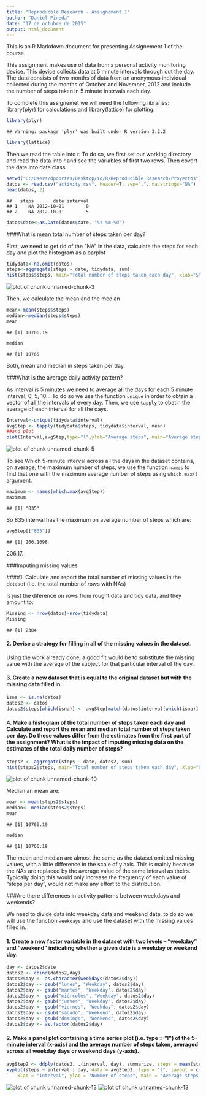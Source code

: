 ```yaml
---
title: "Reproducble Research - Assignement 1"
author: "Daniel Pineda"
date: "17 de octubre de 2015"
output: html_document
---
```


This is an R Markdown document for presenting Assignement 1 of the course.

This assignment makes use of data from a personal activity monitoring device. This device collects data at 5 minute intervals through out the day. The data consists of two months of data from an anonymous individual collected during the months of October and November, 2012 and include the number of steps taken in 5 minute intervals each day.

To complete this assignemet we will need the following libraries: library(plyr) for calculations and library(lattice) for plotting.


```r
library(plyr)
```

```
## Warning: package 'plyr' was built under R version 3.2.2
```

```r
library(lattice)
```

Then we read the table into r. To do so, we first set our working directory and read the data into r and see the variables of first two rows. Then covert the date into date class


```r
setwd("C:/Users/dpcortes/Desktop/Yo/R/Reproducible Research/Proyectos")
datos <- read.csv("activity.csv", header=T, sep=",", na.strings="NA")
head(datos, 2)
```

```
##   steps       date interval
## 1    NA 2012-10-01        0
## 2    NA 2012-10-01        5
```

```r
datos$date<-as.Date(datos$date, "%Y-%m-%d")
```

###What is mean total number of steps taken per day?

First, we need to get rid of the "NA" in the data, calculate the steps for each day and plot the histogram as a barplot


```r
tidydata<-na.omit(datos)
steps<-aggregate(steps ~ date, tidydata, sum)
hist(steps$steps, main="Total number of steps taken each day", xlab="Steps per Day", col="green")
```

![plot of chunk unnamed-chunk-3](figure/unnamed-chunk-3-1.png) 

Then, we calculate the mean and the median


```r
mean<-mean(steps$steps)
median<-median(steps$steps)
mean
```

```
## [1] 10766.19
```

```r
median
```

```
## [1] 10765
```

Both, mean and median in steps taken per day.

###What is the average daily activity pattern?

As interval is 5 minutes we need to average all the days for each 5 minute interval, 0, 5, 10... To do so we use the function `unique` in order to obtain a vector of all the intervals of every day. Then, we use `tapply` to obatin the average of each interval for all the days.


```r
Interval<-unique(tidydata$interval)
avgStep <- tapply(tidydata$steps, tidydata$interval, mean)
##and plot
plot(Interval,avgStep,type="l",ylab="Average steps", main="Average steps per interval")
```

![plot of chunk unnamed-chunk-5](figure/unnamed-chunk-5-1.png) 

To see Which 5-minute interval across all the days in the dataset contains,  on average, the maximum number of steps, we use the function `names` to find that one with the maximum average number of steps using `which.max()` argument.


```r
maximum <- names(which.max(avgStep))
maximum
```

```
## [1] "835"
```

So 835 interval has the maximum on average number of steps which are:


```r
avgStep[["835"]]
```

```
## [1] 206.1698
```

206.17.

###Imputing missing values

####1. Calculate and report the total number of missing values in the dataset (i.e. the total number of rows with NAs)

Is just the diference on rows from rought data and tidy data, and they amount to:


```r
Missing <- nrow(datos)-nrow(tidydata)
Missing
```

```
## [1] 2304
```

#### 2. Devise a strategy for filling in all of the missing values in the dataset. 

Using the work already done, a good fit would be to substitute the missing value with the average of the subject for that particular interval of the day.

#### 3. Create a new dataset that is equal to the original dataset but with the missing data filled in.


```r
isna <- is.na(datos)
datos2 <- datos
datos2$steps[which(isna)] <- avgStep[match(datos$interval[which(isna)], datos$interval)]
```

#### 4. Make a histogram of the total number of steps taken each day and Calculate and report the mean and median total number of steps taken per day. Do these values differ from the estimates from the first part of the assignment? What is the impact of imputing missing data on the estimates of the total daily number of steps?


```r
steps2 <- aggregate(steps ~ date, datos2, sum)
hist(steps2$steps, main="Total number of steps taken each day", xlab="Steps per Day", col="green")
```

![plot of chunk unnamed-chunk-10](figure/unnamed-chunk-10-1.png) 

Median an mean are:


```r
mean <- mean(steps2$steps)
median<- median(steps2$steps)
mean
```

```
## [1] 10766.19
```

```r
median
```

```
## [1] 10766.19
```

The mean and median are almost the same as the dataset omitted missing values, with a little difference in the scale of y axis. This is mainly because the NAs are replaced by the average value of the same interval as theirs. Typically doing this would only increase the frequency of each value of “steps per day”, would not make any effort to the distribution.

###Are there differences in activity patterns between weekdays and weekends?

We need to divide data into weekday data and weekend data. to do so we will use the function `weekdays` and use the dataset with the missing values filled in.

#### 1. Create a new factor variable in the dataset with two levels – “weekday” and “weekend” indicating whether a given date is a weekday or weekend day.


```r
day <- datos2$date
datos2 <- cbind(datos2,day)
datos2$day <- as.character(weekdays(datos2$day))
datos2$day <- gsub("lunes", "Weekday", datos2$day)
datos2$day <- gsub("martes", "Weekday", datos2$day)
datos2$day <- gsub("miércoles", "Weekday", datos2$day)
datos2$day <- gsub("jueves", "Weekday", datos2$day)
datos2$day <- gsub("viernes", "Weekday", datos2$day)
datos2$day <- gsub("sábado", "Weekend", datos2$day)
datos2$day <- gsub("domingo", "Weekend", datos2$day)
datos2$day <- as.factor(datos2$day)
```

#### 2. Make a panel plot containing a time series plot (i.e. type = "l") of the 5-minute interval (x-axis) and the average number of steps taken, averaged across all weekday days or weekend days (y-axis). 


```r
avgStep2 <- ddply(datos2, .(interval, day), summarize, steps = mean(steps))
xyplot(steps ~ interval | day, data = avgStep2, type = "l", layout = c(1, 2), 
    xlab = "Interval", ylab = "Number of steps", main = "Average steps by day")
```

![plot of chunk unnamed-chunk-13](figure/unnamed-chunk-13-1.png) ![plot of chunk unnamed-chunk-13](figure/unnamed-chunk-13-2.png) 
